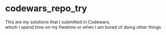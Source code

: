 ﻿# codewars_repo_try

 <p>This are my solutions that I submitted in Codewars, <br>which I spend time on my freetime or when I am bored of doing other things</p>

